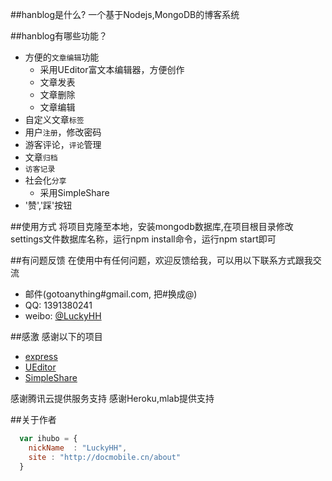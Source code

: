 ##hanblog是什么?
一个基于Nodejs,MongoDB的博客系统

##hanblog有哪些功能？

* 方便的`文章编辑`功能
    *  采用UEditor富文本编辑器，方便创作
    *  文章发表
    *  文章删除
    *  文章编辑
* 自定义文章`标签`
* 用户`注册`，修改密码
* 游客评论，`评论`管理
* 文章`归档`
* `访客记录`
* 社会化`分享`
    *  采用SimpleShare
* '赞','踩'按钮

##使用方式
将项目克隆至本地，安装mongodb数据库,在项目根目录修改settings文件数据库名称，运行npm install命令，运行npm start即可

##有问题反馈
在使用中有任何问题，欢迎反馈给我，可以用以下联系方式跟我交流

* 邮件(gotoanything#gmail.com, 把#换成@)
* QQ: 1391380241
* weibo: [@LuckyHH](http://weibo.com/LuckyHH)

##感激
感谢以下的项目

* [express](http://www.expressjs.com.cn/)
* [UEditor](http://ueditor.baidu.com)
* [SimpleShare](https://github.com/yujiangshui/simple-share.js)

感谢腾讯云提供服务支持
感谢Heroku,mlab提供支持

##关于作者

```javascript
  var ihubo = {
    nickName  : "LuckyHH",
    site : "http://docmobile.cn/about"
  }
```
